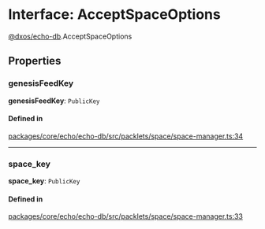 # Interface: AcceptSpaceOptions

[@dxos/echo-db](../modules/dxos_echo_db.md).AcceptSpaceOptions

## Properties

### genesisFeedKey

 **genesisFeedKey**: `PublicKey`

#### Defined in

[packages/core/echo/echo-db/src/packlets/space/space-manager.ts:34](https://github.com/dxos/dxos/blob/main/packages/core/echo/echo-db/src/packlets/space/space-manager.ts#L34)

___

### space_key

 **space_key**: `PublicKey`

#### Defined in

[packages/core/echo/echo-db/src/packlets/space/space-manager.ts:33](https://github.com/dxos/dxos/blob/main/packages/core/echo/echo-db/src/packlets/space/space-manager.ts#L33)
